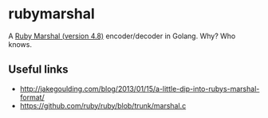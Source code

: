 # rubymarshal

A [Ruby Marshal (version 4.8)](https://ruby-doc.org/core-2.3.0/Marshal.html) encoder/decoder in Golang. Why? Who knows.

## Useful links

 * http://jakegoulding.com/blog/2013/01/15/a-little-dip-into-rubys-marshal-format/
 * https://github.com/ruby/ruby/blob/trunk/marshal.c
